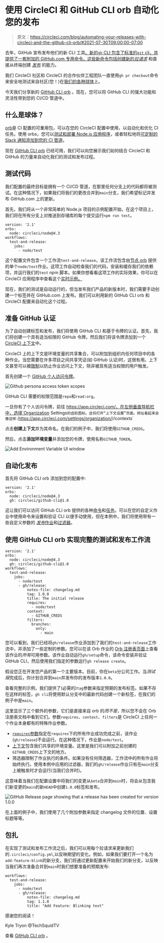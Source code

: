 # 使用 CircleCI 和 GitHub CLI orb 自动化您的发布

> 原文：<https://circleci.com/blog/automating-your-releases-with-circleci-and-the-github-cli-orb/#2021-07-30T09:00:00-07:00>

去年，GitHub 宣布发布他们的新 CLI 工具[。新的`gh` CLI 包含了标准的`git` cli，并提供了一套附加的 GitHub.com 专用命令。这些新命令包括创建新的](https://github.blog/2020-09-17-github-cli-1-0-is-now-available/)*[拉请求](https://docs.github.com/en/github/collaborating-with-issues-and-pull-requests/about-pull-requests)* 和直接从终端创建 *[发布](https://docs.github.com/en/github/administering-a-repository/managing-releases-in-a-repository)* 的能力。

我们 CircleCI 社区和 CircleCI 的合作伙伴工程团队一直使用`gh pr checkout`命令来安全地测试来自社区(您！)在[我们的各种球体](https://github.com/CircleCI-Public?q=-orb&type=&language=&sort=)上。

今天我们分享新的 [GitHub CLI orb](https://circleci.com/developer/orbs/orb/circleci/github-cli) 。现在，您可以将 GitHub CLI 的强大功能和灵活性带到您的 CI/CD 管道中。

## 什么是球体？

[orb](https://circleci.com/orbs/)是 CI 配置的可重用包，可以在您的 CircleCI 配置中使用，以自动化和优化 CI 任务。使用 orbs，您可以[测试和部署 Node.js 应用程序](https://circleci.com/developer/orbs/orb/circleci/node#usage-node_test_and_deploy)，或者轻松地将[可定制的 Slack 通知添加到您的 CI 管道](https://github.com/CircleCI-Public/slack-orb/wiki)。

现在 [GitHub CLI orb](https://circleci.com/developer/orbs/orb/circleci/github-cli) 已经可用，我们可以向您展示我们如何结合 CircleCI 和 GitHub 的力量来自动化我们的测试和发布过程。

## 测试代码

我们配置的最终目标是拥有一个 CI/CD 管道，在那里任何分支上的代码都将被测试。在这种情况下，如果我们将我们的更改合并到`main`分支，我们希望标记并发布 GitHub.com 上的更新。

首先，我们将从一个非常简单的 Node.js 项目的示例配置开始，在这个项目上，我们将在所有分支上对推送到存储库的每个提交运行`npm run test`。

```
version: '2.1'
orbs:
  node: circleci/node@4.3
workflows:
  test-and-release:
    jobs:
      - node/test 
```

这个配置文件包含一个工作流`test-and-release`，该工作流包含由[节点 orb](https://circleci.com/developer/orbs/orb/circleci/node) 提供的单个`node/test`作业。这项工作自动检查我们的代码，安装和缓存我们的依赖项，并运行我们的`test` npm 脚本。如果你想看看这项工作的实际效果，你可以在 CircleCI 应用程序中查看这个[实时示例。](https://app.circleci.com/pipelines/github/CircleCI-Public/node-orb/719/workflows/e17c4f8f-db71-4d92-9a60-9af2cdd2a377/jobs/4663)

现在，我们的测试是自动运行的，但当发布我们产品的新版本时，我们需要手动创建一个标签并在 GitHub.com 上发布。我们可以利用新的 GitHub CLI orb 和 CircleCI 配置来自动化这个过程。

## 准备 GitHub 认证

为了自动创建标签和发布，我们将使用 GitHub CLI 和基于令牌的认证。首先，我们将创建一个具有适当权限的 GitHub 令牌，然后我们将该令牌添加到一个 [CircleCI 上下文](/docs/contexts/#creating-and-using-a-context)中。

CircleCI 上的上下文是环境变量的共享集合，可以附加到组织内任何项目中的各种作业。当您需要在许多项目之间共享凭证(如 GitHub 认证)时，这很有用。上下文甚至可以被[限制](/docs/contexts/#restricting-a-context)以防止作业访问上下文，除非被具有适当权限的用户触发。

首先创建一个 [GitHub 个人访问令牌](https://docs.github.com/en/github/authenticating-to-github/keeping-your-account-and-data-secure/creating-a-personal-access-token)。

![Github persona access token scopes](img/d8d62f88102385511f52fe4047ddaaec.png)

GitHub CLI 需要的权限范围是`repo`和`read:org`。

一旦你有了个人访问令牌，前往 https://app.circleci.com/，在左侧垂直导航栏中，选择`Organization Settings`的齿轮图标。这将打开“上下文设置”页面。网址看起来会像这样:`https://app.circleci.com/settings/organization/<VCS>/<Organization>/contexts`

点击**创建上下文**并为其命名。在我们的例子中，我们将使用`GITHUB_CREDS`。

然后，点击**添加环境变量**并添加您的令牌，使用名称`GITHUB_TOKEN`。

![Add Environment Variable UI window](img/dd8e8699f2e1f2391f5df2cd4b3c20d7.png)

## 自动化发布

首先将 GitHub CLI orb 添加到您的配置中:

```
version: '2.1'
orbs:
  node: circleci/node@4.3
  gh: circleci/github-cli@1.0 
```

这让我们可以访问 GitHub CLI orb 提供的各种[命令](https://circleci.com/docs/orb-concepts/?section=configuration#commands)和[任务](https://circleci.com/docs/orb-concepts/?section=configuration#jobs)。可以在您的自定义作业中使用命令来设置和验证 CLI 以便手动使用，但在本例中，我们将使用带有一些自定义参数的 [*发布*作业](https://circleci.com/developer/orbs/orb/circleci/github-cli#jobs-release)和[过滤器](https://circleci.com/docs/configuration-reference/#jobfilters)。

## 使用 GitHub CLI orb 实现完整的测试和发布工作流

```
version: '2.1'
orbs:
  node: circleci/node@4.3
  gh: circleci/github-cli@1.0
workflows:
  test-and-release:
    jobs:
      - node/test
      - gh/release:
          notes-file: changelog.md
          tag: 1.0.0
          title: The initial release
          requires:
            - node/test
          context:
            - GITHUB_CREDS
          filters:
            branches:
              only:
                - main 
```

您可以看到，我们已经将`gh/release`作业添加到了我们的`test-and-release`工作流中，并添加了一些定制的参数。您可以在该 Orb 作业的 [Orb 注册表页面](/developer/orbs/orb/circleci/github-cli?version=dev:alpha#jobs-release)上查看该作业的*所有*可用参数。该作业自动运行`gh/setup`命令，该命令安装并验证 GitHub CLI，然后使用我们指定的参数运行`gh release create`。

假设您正在开发您产品的第一个主要版本。目前，你在`beta`分公司工作。当*测试版*完成后，你计划合并到`main`并发布你的发布版本`1.0.0`。

查看完整的示例，我们提供了(必需的)`tag`参数来指定预期的发布标签。如果不存在这样的标签，`gh cli`将使用默认分支中的最新代码创建一个新标签，在我们的例子中是`main`。

这里显示了三个额外的参数，它们是直接来自 orb 的*而不是*，所以您不会在 Orb 注册表文档中看到它们。参数`requires`、`context`、`filters`是 CircleCI 上任何一个作业本身都有的特殊作业参数。

*   [`requires`参数](/docs/configuration-reference/?section=configuration#requires)指定在`requires`下的所有作业成功完成之前，该作业(`gh/release`)不会运行。在这种情况下，作业是`node/test`。
*   [上下文](/docs/contexts/#creating-and-using-a-context)包含我们共享的环境变量。这里是我们可以附加之前创建的`GITHUB_CREDS`上下文的地方。
*   筛选器限制了作业执行的条件。如果没有任何筛选器，工作流中的所有作业将始终执行。使用本例中应用的过滤器，我们的`gh/release`作业只有在`main`分支上被触发时才会运行(当我们合并时)。

这意味着当我们在配置设置中将我们的变更从`beta`合并到`main`时，将会从包含我们新变更的`main`的新`HEAD`中创建`1.0.0`标签和发布。

![GitHub Release page showing that a release has been created for version 1.0.0](img/d7697cab369221f2c6d43c578ee7d025.png)

在上面的例子中，我们使用了几个附加参数来指定 changelog 文件的位置、设置标题等等。

## 包扎

在实现了测试和发布工作流之后，我们可以用每个拉请求来更新我们的`.circleci/config.yml`,以反映期望的变化。例如，如果我们要打开一个名为`add-feature-blink`的新分支，我们将通过更新配置来开始我们的新分支，以反映当我们再次准备合并到`main`时我们想要准备的预期发布:

```
workflows:
  test-and-release:
    jobs:
      - node/test
      - gh/release:
          notes-file: changelog.md
          tag: 1.1.0
          title: "Add Feature: Blinking text" 
```

感谢您的阅读！

Kyle Tryon @TechSquidTV

查看 [GitHub CLI orb](https://circleci.com/developer/orbs/orb/circleci/github-cli) 。
